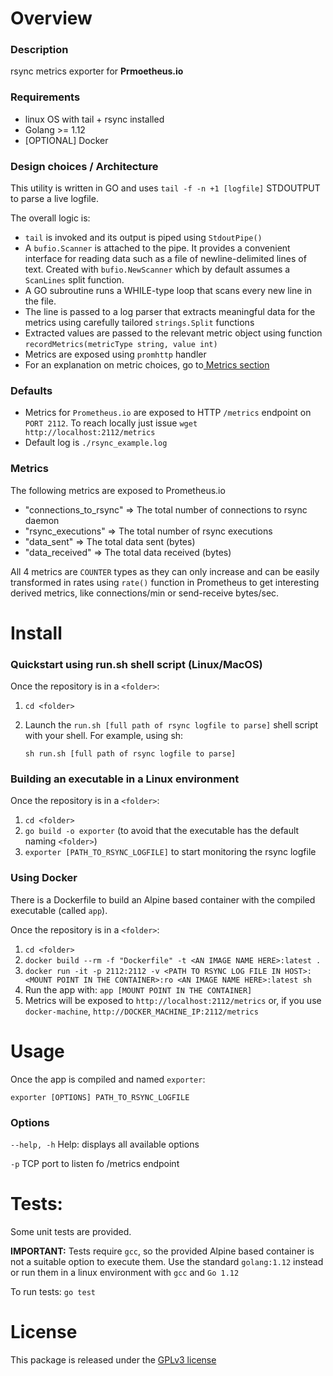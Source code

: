 # Overview
### Description
rsync metrics exporter for **Prmoetheus.io**

### Requirements
- linux OS with tail + rsync installed
- Golang >= 1.12
- [OPTIONAL] Docker

### Design choices / Architecture
This utility is written in GO and uses `tail -f -n +1 [logfile]` STDOUTPUT to parse a live logfile.

The overall logic is:
- `tail` is invoked and its output is piped using `StdoutPipe()`
- A `bufio.Scanner` is attached to the pipe. It provides a convenient interface for reading data such as a file of newline-delimited lines of text. Created with `bufio.NewScanner` which by default assumes a `ScanLines` split function.
- A GO subroutine runs a WHILE-type loop that scans every new line in the file.
- The line is passed to a log parser that extracts meaningful data for the metrics using carefully tailored `strings.Split` functions
- Extracted values are passed to the relevant metric object using function `recordMetrics(metricType string, value int)`
- Metrics are exposed using `promhttp` handler
- For an explanation on metric choices, go to[ Metrics section](#Metrics)

### Defaults
- Metrics for `Prometheus.io` are exposed to HTTP `/metrics` endpoint on `PORT 2112`. To reach locally just issue `wget http://localhost:2112/metrics`
- Default log is `./rsync_example.log`

### Metrics
The following metrics are exposed to Prometheus.io
- "connections_to_rsync" => The total number of connections to rsync daemon
-	"rsync_executions" => The total number of rsync executions
-	"data_sent" => The total data sent (bytes)
-	"data_received" => The total data received (bytes)

All 4 metrics are `COUNTER` types as they can only increase and can be easily transformed in rates using `rate()` function in Prometheus to get interesting derived metrics, like connections/min or send-receive bytes/sec.

# Install
### Quickstart using run.sh shell script (Linux/MacOS)
Once the repository is in a `<folder>`:
1. `cd <folder>`
2. Launch the `run.sh [full path of rsync logfile to parse]` shell script with your shell. For example, using sh: 

    `sh run.sh [full path of rsync logfile to parse]`

### Building an executable in a Linux environment
Once the repository is in a `<folder>`:
1. `cd <folder>`
2. `go build -o exporter` (to avoid that the executable has the default naming `<folder>`) 
3. `exporter [PATH_TO_RSYNC_LOGFILE]` to start monitoring the rsync logfile

### Using Docker
There is a Dockerfile to build an Alpine based container with the compiled executable (called `app`).

Once the repository is in a `<folder>`:
1. `cd <folder>`
2. `docker build --rm -f "Dockerfile" -t <AN IMAGE NAME HERE>:latest .`
3. `docker run -it -p 2112:2112 -v <PATH TO RSYNC LOG FILE IN HOST>:<MOUNT POINT IN THE CONTAINER>:ro <AN IMAGE NAME HERE>:latest sh`
4. Run the app with: `app [MOUNT POINT IN THE CONTAINER]`
5. Metrics will be exposed to `http://localhost:2112/metrics` or, if you use `docker-machine`, `http://DOCKER_MACHINE_IP:2112/metrics`

# Usage
Once the app is compiled and named `exporter`:

`exporter [OPTIONS] PATH_TO_RSYNC_LOGFILE`

### Options
`--help, -h`    Help: displays all available options

`-p`            TCP port to listen fo /metrics endpoint

# Tests:
Some unit tests are provided.

**IMPORTANT:** Tests require `gcc`, so the provided Alpine based container is not a suitable option to execute them. Use the standard `golang:1.12` instead or run them in a linux environment with `gcc` and `Go 1.12`

To run tests:
`go test`

# License
This package is released under the [GPLv3 license](./LICENSE)